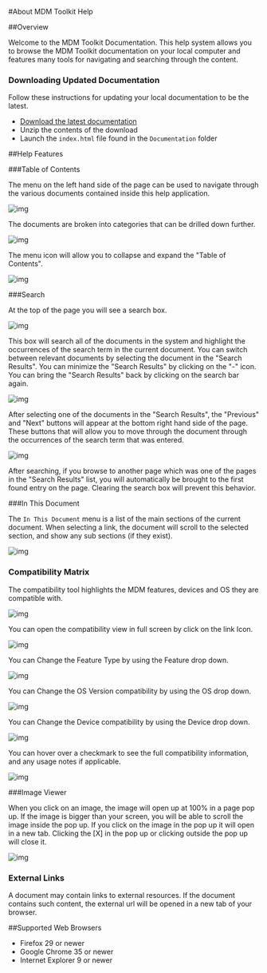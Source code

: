 #About MDM Toolkit Help

##Overview

Welcome to the MDM Toolkit Documentation. This help system allows you to browse the MDM Toolkit documentation on your local computer and features many tools for navigating and searching through the content. 

### Downloading Updated Documentation
Follow these instructions for updating your local documentation to be the latest.

* [Download the latest documentation](https://s3.amazonaws.com/mdmtk/MDMTK.Latest.zip)
* Unzip the contents of the download
* Launch the `index.html` file found in the `Documentation` folder


##Help Features

###Table of Contents

The menu on the left hand side of the page can be used to navigate through the various documents contained inside this help application.  

![img](images/about/toc1.png)

The documents are broken into categories that can be drilled down further.

![img](images/about/toc3.png)

The menu icon will allow you to collapse and expand the "Table of Contents".

![img](images/about/toc2.png)
 
###Search

At the top of the page you will see a search box. 

![img](images/about/s1.jpg)

This box will search all of the documents in the system and highlight the occurrences of the search term in the current document. You can switch between relevant documents by selecting the document in the "Search Results". You can minimize the "Search Results" by clicking on the "-" icon. You can bring the "Search Results" back by clicking on the search bar again. 

![img](images/about/s2.jpg)

After selecting one of the documents in the "Search Results", the "Previous" and "Next" buttons will appear at the bottom right hand side of the page. These buttons that will allow you to move through the document through the occurrences of the search term that was entered.

![img](images/about/s3.png)

After searching, if you browse to another page which was one of the pages in the "Search Results" list, you will automatically be brought to the first found entry on the page. Clearing the search box will prevent this behavior.

###In This Document

The `In This Document` menu is a list of the main sections of the current document. When selecting a link, the document will scroll to the selected section, and show any sub sections (if they exist). 

![img](images/about/itd1.png)

### Compatibility Matrix 

The compatibility tool highlights the MDM features, devices and OS they are compatible with.  

![img](images/about/comparabilitymatrix-01.png)

You can open the compatibility view in full screen by click on the link Icon. 

![img](images/about/comparabilitymatrix-02.png)

You can Change the Feature Type by using the Feature drop down.

![img](images/about/comparabilitymatrix-04.png)

You can Change the OS Version compatibility by using the OS drop down.

![img](images/about/comparabilitymatrix-05.png)

You can Change the Device compatibility by using the Device drop down.

![img](images/about/comparabilitymatrix-06.png)

You can hover over a checkmark to see the full compatibility information, and any usage notes if applicable. 

![img](images/about/comparabilitymatrix-07.png)

###Image Viewer

When you click on an image, the image will open up at 100% in a page pop up. If the image is bigger than your screen, you will be able to scroll the image inside the pop up. If you click on the image in the pop up it will open in a new tab. Clicking the [X] in the pop up or clicking outside the pop up will close it.

![img](images/about/lb1.png)

### External Links

A document may contain links to external resources. If the document contains such content, the external url will be opened in a new tab of your browser.

##Supported Web Browsers

* Firefox 29 or newer
* Google Chrome 35 or newer 
* Internet Explorer 9 or newer